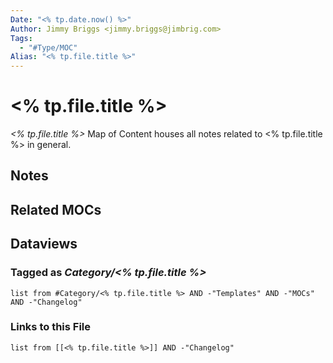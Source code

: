 ```yaml
---
Date: "<% tp.date.now() %>"
Author: Jimmy Briggs <jimmy.briggs@jimbrig.com>
Tags:
  - "#Type/MOC"
Alias: "<% tp.file.title %>"
---
```


# \<% tp.file.title %>

*\<% tp.file.title %>* Map of Content houses all notes related to \<% tp.file.title %> in general.

## Notes

## Related MOCs

## Dataviews

### Tagged as *Category/\<% tp.file.title %>*

````dataview
list from #Category/<% tp.file.title %> AND -"Templates" AND -"MOCs" AND -"Changelog"
````

### Links to this File

````dataview
list from [[<% tp.file.title %>]] AND -"Changelog"
````
